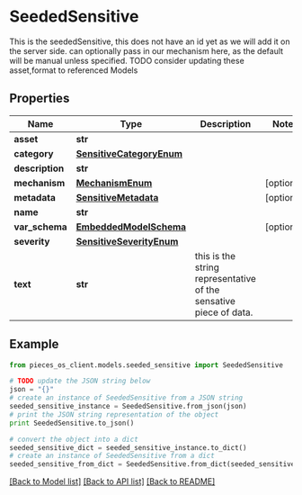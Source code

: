 # SeededSensitive

This is the seededSensitive, this does not have an id yet as we will add it on the server side.  can optionally pass in our mechanism here, as the default will be manual unless specified.  TODO consider updating these asset,format to referenced Models

## Properties
Name | Type | Description | Notes
------------ | ------------- | ------------- | -------------
**asset** | **str** |  | 
**category** | [**SensitiveCategoryEnum**](SensitiveCategoryEnum.md) |  | 
**description** | **str** |  | 
**mechanism** | [**MechanismEnum**](MechanismEnum.md) |  | [optional] 
**metadata** | [**SensitiveMetadata**](SensitiveMetadata.md) |  | [optional] 
**name** | **str** |  | 
**var_schema** | [**EmbeddedModelSchema**](EmbeddedModelSchema.md) |  | [optional] 
**severity** | [**SensitiveSeverityEnum**](SensitiveSeverityEnum.md) |  | 
**text** | **str** | this is the string representative of the sensative piece of data. | 

## Example

```python
from pieces_os_client.models.seeded_sensitive import SeededSensitive

# TODO update the JSON string below
json = "{}"
# create an instance of SeededSensitive from a JSON string
seeded_sensitive_instance = SeededSensitive.from_json(json)
# print the JSON string representation of the object
print SeededSensitive.to_json()

# convert the object into a dict
seeded_sensitive_dict = seeded_sensitive_instance.to_dict()
# create an instance of SeededSensitive from a dict
seeded_sensitive_from_dict = SeededSensitive.from_dict(seeded_sensitive_dict)
```
[[Back to Model list]](../README.md#documentation-for-models) [[Back to API list]](../README.md#documentation-for-api-endpoints) [[Back to README]](../README.md)


